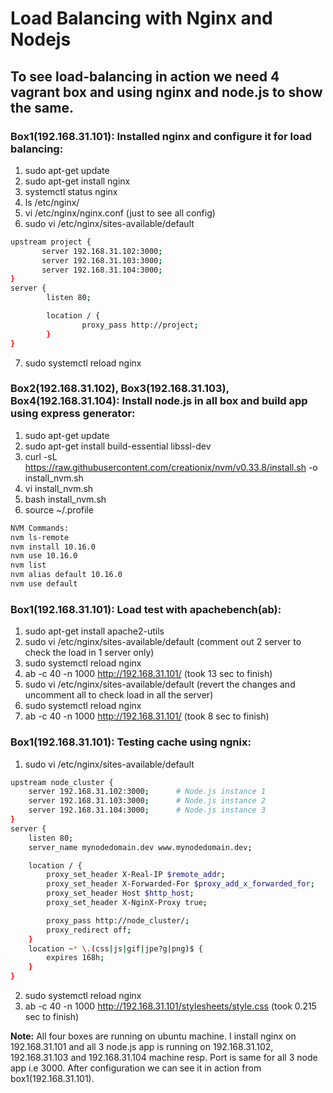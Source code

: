 # Load Balancing with Nginx and Nodejs
## To see load-balancing in action we need 4 vagrant box and using nginx and node.js to show the same.

### Box1(192.168.31.101): Installed nginx and configure it for load balancing:
1. sudo apt-get update
2. sudo apt-get install nginx
3. systemctl status nginx
4. ls /etc/nginx/
5. vi /etc/nginx/nginx.conf (just to see all config)
6. sudo vi /etc/nginx/sites-available/default
```sh
upstream project {
       server 192.168.31.102:3000;
       server 192.168.31.103:3000;
       server 192.168.31.104:3000;
}
server {
        listen 80;

        location / {
                proxy_pass http://project;
        }
}
```
7. sudo systemctl reload nginx

### Box2(192.168.31.102), Box3(192.168.31.103), Box4(192.168.31.104): Install node.js in all box and build app using express generator:
1. sudo apt-get update
2. sudo apt-get install build-essential libssl-dev
3. curl -sL https://raw.githubusercontent.com/creationix/nvm/v0.33.8/install.sh -o install_nvm.sh
4. vi install_nvm.sh
5. bash install_nvm.sh
6. source ~/.profile
```sh
NVM Commands:
nvm ls-remote
nvm install 10.16.0
nvm use 10.16.0
nvm list
nvm alias default 10.16.0
nvm use default
```

### Box1(192.168.31.101): Load test with apachebench(ab):
1. sudo apt-get install apache2-utils
2. sudo vi /etc/nginx/sites-available/default (comment out 2 server to check the load in 1 server only)
3. sudo systemctl reload nginx
4. ab -c 40 -n 1000 http://192.168.31.101/ (took 13 sec to finish)
5. sudo vi /etc/nginx/sites-available/default (revert the changes and uncomment all to check load in all the server)
6. sudo systemctl reload nginx
7. ab -c 40 -n 1000 http://192.168.31.101/ (took 8 sec to finish)

### Box1(192.168.31.101): Testing cache using ngnix:
1. sudo vi /etc/nginx/sites-available/default
```sh
upstream node_cluster {
    server 192.168.31.102:3000;      # Node.js instance 1
    server 192.168.31.103:3000;      # Node.js instance 2
    server 192.168.31.104:3000;      # Node.js instance 3
}
server {
    listen 80;
    server_name mynodedomain.dev www.mynodedomain.dev;

    location / {
        proxy_set_header X-Real-IP $remote_addr;
        proxy_set_header X-Forwarded-For $proxy_add_x_forwarded_for;
        proxy_set_header Host $http_host;
        proxy_set_header X-NginX-Proxy true;

        proxy_pass http://node_cluster/;
        proxy_redirect off;
    }
    location ~* \.(css|js|gif|jpe?g|png)$ {
        expires 168h;
    }
}
```
2. sudo systemctl reload nginx
3. ab -c 40 -n 1000 http://192.168.31.101/stylesheets/style.css (took  0.215 sec to finish)

**Note:** All four boxes are running on ubuntu machine. I install nginx on 192.168.31.101 and all 3 node.js app is running on 192.168.31.102, 192.168.31.103 and 192.168.31.104  machine resp. Port is same for all 3 node app i.e 3000.
After configuration we can see it in action from box1(192.168.31.101).
